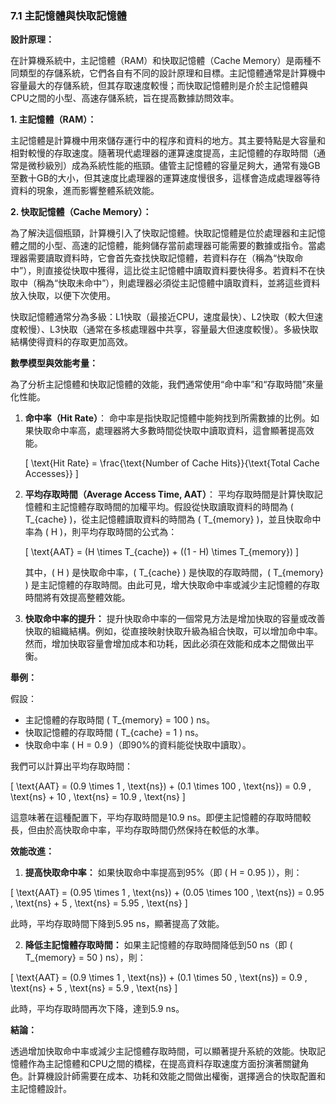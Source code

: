 ### 7.1 主記憶體與快取記憶體

**設計原理：**

在計算機系統中，主記憶體（RAM）和快取記憶體（Cache Memory）是兩種不同類型的存儲系統，它們各自有不同的設計原理和目標。主記憶體通常是計算機中容量最大的存儲系統，但其存取速度較慢；而快取記憶體則是介於主記憶體與CPU之間的小型、高速存儲系統，旨在提高數據訪問效率。

**1. 主記憶體（RAM）：**

主記憶體是計算機中用來儲存運行中的程序和資料的地方。其主要特點是大容量和相對較慢的存取速度。隨著現代處理器的運算速度提高，主記憶體的存取時間（通常是微秒級別）成為系統性能的瓶頸。儘管主記憶體的容量足夠大，通常有幾GB至數十GB的大小，但其速度比處理器的運算速度慢很多，這樣會造成處理器等待資料的現象，進而影響整體系統效能。

**2. 快取記憶體（Cache Memory）：**

為了解決這個瓶頸，計算機引入了快取記憶體。快取記憶體是位於處理器和主記憶體之間的小型、高速的記憶體，能夠儲存當前處理器可能需要的數據或指令。當處理器需要讀取資料時，它會首先查找快取記憶體，若資料存在（稱為“快取命中”），則直接從快取中獲得，這比從主記憶體中讀取資料要快得多。若資料不在快取中（稱為“快取未命中”），則處理器必須從主記憶體中讀取資料，並將這些資料放入快取，以便下次使用。

快取記憶體通常分為多級：L1快取（最接近CPU，速度最快）、L2快取（較大但速度較慢）、L3快取（通常在多核處理器中共享，容量最大但速度較慢）。多級快取結構使得資料的存取更加高效。

**數學模型與效能考量：**

為了分析主記憶體和快取記憶體的效能，我們通常使用“命中率”和“存取時間”來量化性能。

1. **命中率（Hit Rate）**：
   命中率是指快取記憶體中能夠找到所需數據的比例。如果快取命中率高，處理器將大多數時間從快取中讀取資料，這會顯著提高效能。

   \[
   \text{Hit Rate} = \frac{\text{Number of Cache Hits}}{\text{Total Cache Accesses}}
   \]

2. **平均存取時間（Average Access Time, AAT）**：
   平均存取時間是計算快取記憶體和主記憶體存取時間的加權平均。假設從快取讀取資料的時間為 \( T_{cache} \)，從主記憶體讀取資料的時間為 \( T_{memory} \)，並且快取命中率為 \( H \)，則平均存取時間的公式為：

   \[
   \text{AAT} = (H \times T_{cache}) + ((1 - H) \times T_{memory})
   \]

   其中，\( H \) 是快取命中率，\( T_{cache} \) 是快取的存取時間，\( T_{memory} \) 是主記憶體的存取時間。由此可見，增大快取命中率或減少主記憶體的存取時間將有效提高整體效能。

3. **快取命中率的提升：**
   提升快取命中率的一個常見方法是增加快取的容量或改善快取的組織結構。例如，從直接映射快取升級為組合快取，可以增加命中率。然而，增加快取容量會增加成本和功耗，因此必須在效能和成本之間做出平衡。

**舉例：**

假設：

- 主記憶體的存取時間 \( T_{memory} = 100 \) ns。
- 快取記憶體的存取時間 \( T_{cache} = 1 \) ns。
- 快取命中率 \( H = 0.9 \)（即90%的資料能從快取中讀取）。

我們可以計算出平均存取時間：

\[
\text{AAT} = (0.9 \times 1 \, \text{ns}) + (0.1 \times 100 \, \text{ns}) = 0.9 \, \text{ns} + 10 \, \text{ns} = 10.9 \, \text{ns}
\]

這意味著在這種配置下，平均存取時間是10.9 ns。即便主記憶體的存取時間較長，但由於高快取命中率，平均存取時間仍然保持在較低的水準。

**效能改進：**

1. **提高快取命中率：** 如果快取命中率提高到95%（即 \( H = 0.95 \)），則：

\[
\text{AAT} = (0.95 \times 1 \, \text{ns}) + (0.05 \times 100 \, \text{ns}) = 0.95 \, \text{ns} + 5 \, \text{ns} = 5.95 \, \text{ns}
\]

此時，平均存取時間下降到5.95 ns，顯著提高了效能。

2. **降低主記憶體存取時間：** 如果主記憶體的存取時間降低到50 ns（即 \( T_{memory} = 50 \) ns），則：

\[
\text{AAT} = (0.9 \times 1 \, \text{ns}) + (0.1 \times 50 \, \text{ns}) = 0.9 \, \text{ns} + 5 \, \text{ns} = 5.9 \, \text{ns}
\]

此時，平均存取時間再次下降，達到5.9 ns。

**結論：**

透過增加快取命中率或減少主記憶體存取時間，可以顯著提升系統的效能。快取記憶體作為主記憶體和CPU之間的橋樑，在提高資料存取速度方面扮演著關鍵角色。計算機設計師需要在成本、功耗和效能之間做出權衡，選擇適合的快取配置和主記憶體設計。